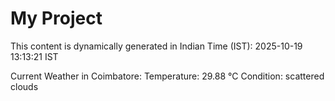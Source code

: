 # My Project

This content is dynamically generated in Indian Time (IST): 2025-10-19 13:13:21 IST


Current Weather in Coimbatore:
Temperature: 29.88 °C
Condition: scattered clouds
